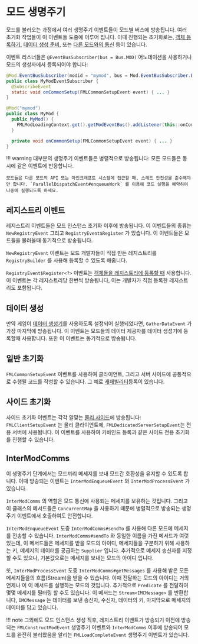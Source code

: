 모드 생명주기
==============

모드를 불러오는 과정에서 여러 생명주기 이벤트들이 모드별 버스에 방송됩니다. 여러 초기화 작업들이 이 이벤트들 도중에 이루어 집니다. 이때 진행되는 초기화로는, [객체 등록하기][등록], [데이터 생성 준비][데이터생성], 또는 [다른 모드와의 통신][모드통신] 등이 있습니다.

이벤트 리스너들은 `@EventBusSubscriber(bus = Bus.MOD)` 어노테이션을 사용하거나 모드의 생성자에서 등록되어야 합니다:

```Java
@Mod.EventBusSubscriber(modid = "mymod", bus = Mod.EventBusSubscriber.Bus.MOD)
public class MyModEventSubscriber {
  @SubscribeEvent
  static void onCommonSetup(FMLCommonSetupEvent event) { ... }
}

@Mod("mymod")
public class MyMod {
  public MyMod() {
    FMLModLoadingContext.get().getModEventBus().addListener(this::onCommonSetup);
  } 

  private void onCommonSetup(FMLCommonSetupEvent event) { ... }
}
```

!!! warning
    대부분의 생명주기 이벤트들은 병렬적으로 방송됩니다: 모든 모드들은 동시에 같은 이벤트에 반응합니다.

    모드들은 다른 모드의 API 또는 마인크래프트 시스템에 접근할 때, 스레드 안전성을 준수해야만 합니다. `ParallelDispatchEvent#enqueueWork` 를 이용해 코드 실행을 예약하여 나중에 실행되도록 하세요.

레지스트리 이벤트
---------------

레지스트리 이벤트들은 모드 인스턴스 초기화 이후에 방송됩니다. 이 이벤트들의 종류는 `NewRegistryEvent` 그리고 `RegistryEvent$Register` 가 있습니다. 이 이벤트들은 모드들을 불러올때 동기적으로 방송됩니다.

`NewRegistryEvent` 이벤트는 모드 개발자들이 직접 만든 레지스트리를 `RegistryBuilder` 를 사용해 등록할 수 있도록 해줍니다.

`RegistryEvent$Register<?>` 이벤트는 [객체들을 레지스트리에 등록할 때][등록] 사용합니다. 이 이벤트는 각 레지스트리당 한번씩 방송됩니다, 이는 개발자가 직접 등록한 레지스트리도 포함됩니다.

데이터 생성
---------------

만약 게임이 [데이터 생성기][데이터생성]를 사용하도록 설정되어 실행되었다면, `GatherDataEvent` 가 가장 마지막에 방송됩니다. 이 이벤트는 모드들의 데이터 제공자를 데이터 생성기에 등록할때 사용합니다. 또한 이 이벤트는 동기적으로 방송됩니다.

일반 초기화
------------

`FMLCommonSetupEvent` 이벤트를 사용하여 클라이언트, 그리고 서버 사이드에 공통적으로 수행될 코드를 작성할 수 있습니다. 그 예로 [캐패빌리티][캐패빌리티]등록이 있습니다.

사이드 초기화
-----------

사이드 초기화 이벤트는 각각 알맞는 [물리 사이드][사이드]에 방송됩니다: `FMLClientSetupEvent` 는 물리 클라이언트에, `FMLDedicatedServerSetupEvent`는 전용 서버에 사용됩니다. 이 이벤트를 사용하여 키바인드 등록과 같은 사이드 전용 초기화를 진행할 수 있습니다.

InterModComms
-------------

이 생명주기 단계에서는 모드끼리 메세지를 보내 모드간 호환성을 유지할 수 있도록 합니다. 이때 방송되는 이벤트는 `InterModEnqueueEvent` 와 `InterModProcessEvent` 가 있습니다.

`InterModComms` 의 역할은 모드 통신에 사용되는 메세지를 보유하는 것입니다. 그리고 이 클래스의 메서드들은 `ConcurrentMap` 을 사용하기 때문에 병렬적으로 방송되는 생명주기 이벤트에서 호출하여도 안전합니다.

`InterModEnqueueEvent` 도중 `InterModComms#sendTo` 를 사용해 다른 모드에 메세지를 전송할 수 있습니다. `InterModComms#sendTo` 와 동일한 이름을 가진 메서드가 여럿 있는데, 이 메서드들은 메세지를 받을 모드의 아이디, 메세지들을 구분하기 위해 사용하는 키, 메세지의 데이터를 공급하는 `Supplier` 입니다. 추가적으로 메세지 송신자를 지정할 수도 있으나, 기본값으로는 메세지를 보내는 모드의 아이디 입니다.

또, `InterModProcessEvent` 도중 `InterModComms#getMessages` 를 사용해 받은 모든 메세지들을의 흐름(Stream)을 받을 수 있습니다. 이때 전달하는 모드의 아이디는 거의 언제나 이 이 메서드를 실행하는 모드의 것입니다. 추가적으로 `Predicate` 를 전달하여 몇몇 메세지를 필터링 할 수도 있습니다. 이 메서드는 `Stream<IMCMessage>` 를 반환합니다, `IMCMessage` 는 데이터를 보낸 송신자, 수신자, 데이터의 키, 마지막으로 메세지의 데이터를 담고 있습니다.

!!! note
    그외에도 모드 인스턴스 생성 직후, 레지스트리 이벤트가 방송되기 이전에 방송되는 `FMLConstructModEvent` 생명주기 이벤트와 `InterModComms` 이후에 방송되어 모드를 완전히 불러왔음을 알리는 `FMLLoadCompleteEvent` 생명주기 이벤트가 있습니다.

[등록]: ./registries.md#객체-등록하기
[캐패빌리티]: ../datastorage/capabilities.md
[데이터생성]: ../datagen/index.md
[모드통신]: ./lifecycle.md#intermodcomms
[사이드]: ./sides.md
